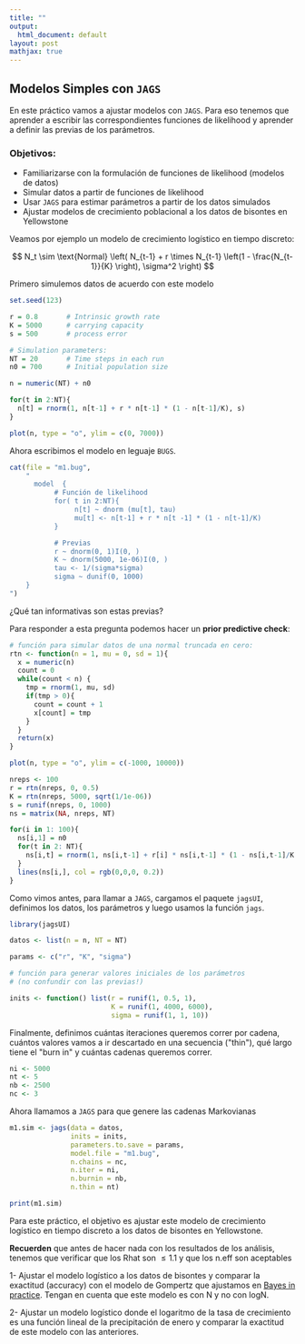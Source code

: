 ```yaml
---
title: ""
output:
  html_document: default
layout: post
mathjax: true
---
```


## Modelos Simples con `JAGS`

En este práctico vamos a ajustar modelos con `JAGS`. Para eso tenemos que aprender a escribir las correspondientes funciones de likelihood y aprender a definir las previas de los parámetros. 

### Objetivos:

- Familiarizarse con la formulación de funciones de likelihood (modelos de datos)
- Simular datos a partir de funciones de likelihood
- Usar `JAGS` para estimar parámetros a partir de los datos simulados
- Ajustar modelos de crecimiento poblacional a los datos de bisontes en Yellowstone


Veamos por ejemplo un modelo de crecimiento logístico en tiempo discreto:

$$
N_t \sim \text{Normal} \left( N_{t-1} + r \times N_{t-1} \left(1 - \frac{N_{t-1}}{K} \right), \sigma^2 \right)
$$

Primero simulemos datos de acuerdo con este modelo

```R
set.seed(123)

r = 0.8       # Intrinsic growth rate
K = 5000      # carrying capacity
s = 500       # process error

# Simulation parameters:
NT = 20       # Time steps in each run
n0 = 700      # Initial population size

n = numeric(NT) + n0   

for(t in 2:NT){      
  n[t] = rnorm(1, n[t-1] + r * n[t-1] * (1 - n[t-1]/K), s)
}

plot(n, type = "o", ylim = c(0, 7000))

```

Ahora escribimos el modelo en leguaje `BUGS`.

```R
cat(file = "m1.bug",
    "
      model  {
           # Función de likelihood
           for( t in 2:NT){
                n[t] ~ dnorm (mu[t], tau) 
                mu[t] <- n[t-1] + r * n[t -1] * (1 - n[t-1]/K)
           }

           # Previas
           r ~ dnorm(0, 1)I(0, ) 
           K ~ dnorm(5000, 1e-06)I(0, )
           tau <- 1/(sigma*sigma) 
           sigma ~ dunif(0, 1000)
    }
")

```

¿Qué tan informativas son estas previas?  

Para responder a esta pregunta podemos hacer un **prior predictive check**:

```R
# función para simular datos de una normal truncada en cero:
rtn <- function(n = 1, mu = 0, sd = 1){
  x = numeric(n)
  count = 0
  while(count < n) {
    tmp = rnorm(1, mu, sd)
    if(tmp > 0){
      count = count + 1
      x[count] = tmp
    }
  }
  return(x)
}

plot(n, type = "o", ylim = c(-1000, 10000))

nreps <- 100
r = rtn(nreps, 0, 0.5)
K = rtn(nreps, 5000, sqrt(1/1e-06))
s = runif(nreps, 0, 1000)
ns = matrix(NA, nreps, NT)

for(i in 1: 100){
  ns[i,1] = n0   
  for(t in 2: NT){      
    ns[i,t] = rnorm(1, ns[i,t-1] + r[i] * ns[i,t-1] * (1 - ns[i,t-1]/K[i]), s[i])
  }
  lines(ns[i,], col = rgb(0,0,0, 0.2))
}

```

Como vimos antes, para llamar a `JAGS`, cargamos el paquete `jagsUI`, definimos los datos, los parámetros y luego usamos la función `jags`. 

```R
library(jagsUI)

datos <- list(n = n, NT = NT)

params <- c("r", "K", "sigma")

# función para generar valores iniciales de los parámetros 
# (no confundir con las previas!)

inits <- function() list(r = runif(1, 0.5, 1), 
                         K = runif(1, 4000, 6000), 
                         sigma = runif(1, 1, 10))
```

Finalmente, definimos cuántas iteraciones queremos correr por cadena, cuántos valores vamos a ir descartado en una secuencia ("thin"), qué largo tiene el "burn in" y cuántas cadenas queremos correr.

```R
ni <- 5000  
nt <- 5     
nb <- 2500   
nc <- 3  

```

Ahora llamamos a `JAGS` para que genere las cadenas Markovianas

```R
m1.sim <- jags(data = datos, 
               inits = inits, 
               parameters.to.save = params, 
               model.file = "m1.bug", 
               n.chains = nc, 
               n.iter = ni, 
               n.burnin = nb, 
               n.thin = nt)

print(m1.sim)

```

Para este práctico, el objetivo es ajustar este modelo de crecimiento logístico en tiempo discreto a los datos de bisontes en Yellowstone. 

**Recuerden** que antes de hacer nada con los resultados de los análisis, tenemos que verificar que los Rhat son $\leq 1.1$ y que los n.eff son aceptables

1- Ajustar el modelo logístico a los datos de bisontes y comparar la exactitud (accuracy) con el modelo de Gompertz que ajustamos en [Bayes in practice](https://pbadler.github.io/forecasting-course-short/lectures/Bayes_in_practice). Tengan en cuenta que este modelo es con N y no con logN.

2- Ajustar un modelo logístico donde el logaritmo de la tasa de crecimiento es una función lineal de la precipitación de enero y comparar la exactitud de este modelo con las anteriores.
